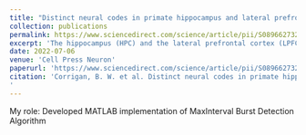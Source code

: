 ```yaml
---
title: "Distinct neural codes in primate hippocampus and lateral prefrontal cortex during associative learning in virtual environments"
collection: publications
permalink: https://www.sciencedirect.com/science/article/pii/S0896627322003610
excerpt: 'The hippocampus (HPC) and the lateral prefrontal cortex (LPFC) are two cortical areas of the primate brain deemed essential to cognition. Here, we hypothesized that the codes mediating neuronal communication in the HPC and LPFC microcircuits have distinctively evolved to serve plasticity and memory function at different spatiotemporal scales. We used a virtual reality task in which animals selected one of the two targets in the arms of the maze, according to a learned context-color rule. Our results show that during associative learning, HPC principal cells concentrate spikes in bursts, enabling temporal summation and fast synaptic plasticity in small populations of neurons and ultimately facilitating rapid encoding of associative memories. On the other hand, layer II/III LPFC pyramidal cells fire spikes more sparsely distributed over time. The latter would facilitate broadcasting of signals loaded in short-term memory across neuronal populations without necessarily triggering fast synaptic plasticity.'
date: 2022-07-06
venue: 'Cell Press Neuron'
paperurl: 'https://www.sciencedirect.com/science/article/pii/S0896627322003610'
citation: 'Corrigan, B. W. et al. Distinct neural codes in primate hippocampus and lateral prefrontal cortex during associative learning in virtual environments. Neuron 110, 2155-2169.e4 (2022).
'
---
```

My role: Developed MATLAB implementation of MaxInterval Burst Detection Algorithm